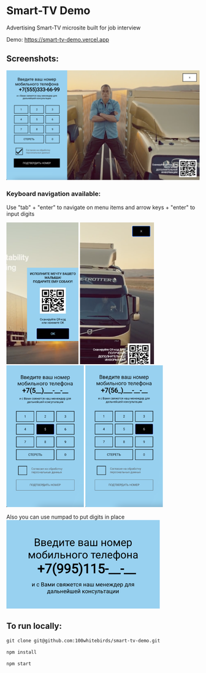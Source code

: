 <h1> Smart-TV Demo </h1>

Advertising Smart-TV microsite built for job interview 

Demo: https://smart-tv-demo.vercel.app

<h2> Screenshots: </h2>

<img src="screenshots/screenshot.png" width="800">

<h3> Keyboard navigation available:</h3>
Use "tab" + "enter" to navigate on menu items and arrow keys + "enter" to input digits
<p float="left">
 <img src="screenshots/navigation1.png" height="370">
 <img src="screenshots/navigation4.png" height="370">
 <img src="screenshots/navigation2.png" height="370">
 <img src="screenshots/navigation3.png" height="370">
</p>
Also you can use numpad to put digits in place
<img src="screenshots/keyboardInput.png" width="400">


<h2> To run locally: </h2>
 
```
git clone git@github.com:100whitebirds/smart-tv-demo.git
```
```
npm install
```
```
npm start
```
